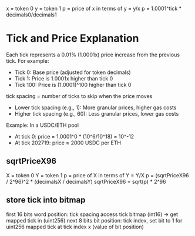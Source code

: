 x = token 0
y = token 1
p = price of x in terms of y = y/x
p = 1.0001^tick * decimals0/decimals1

# Tick and Price Explanation
Each tick represents a 0.01% (1.0001x) price increase from the previous tick. 
For example:
- Tick 0: Base price (adjusted for token decimals)
- Tick 1: Price is 1.0001x higher than tick 0
- Tick 100: Price is (1.0001)^100 higher than tick 0

tick spacing = number of ticks to skip when the price moves
- Lower tick spacing (e.g., 1): More granular prices, higher gas costs
- Higher tick spacing (e.g., 60): Less granular prices, lower gas costs

Example: In a USDC/ETH pool
- At tick 0: price = 1.0001^0 * (10^6/10^18) = 10^-12
- At tick 202719: price ≈ 2000 USDC per ETH

## sqrtPriceX96
X = token 0
Y = token 1
p = price of X in terms of Y = Y/X
p = (sqrtPriceX96 / 2^96)^2 * (decimalsX / decimalsY)
sqrtPriceX96 = sqrt(p) * 2^96

## store tick into bitmap
first 16 bits word position: tick spacing access tick bitmap (int16) -> get mapped tick in (uint256)
next 8 bits bit position: tick index, set bit to 1 for uint256 mapped tick at tick index x (value of bit position)
